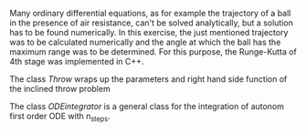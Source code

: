 Many ordinary differential equations, as for example the trajectory of a ball in the presence of air resistance, can't be solved analytically, but a solution has to be found numerically. In this exercise, the just mentioned trajectory was to be calculated numerically and the angle at which the ball has the maximum range was to be determined. For this purpose, the Runge-Kutta of 4th stage was implemented in C++.

The class <em>Throw</em> wraps up the parameters and right hand side function of the inclined throw problem

The class <em> ODEintegrator</em> is a general class for the integration of autonom first order ODE with n<sub>steps</sub>.
